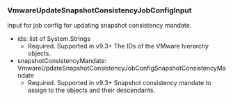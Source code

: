 ### VmwareUpdateSnapshotConsistencyJobConfigInput
Input for job config for updating snapshot consistency mandate.

- ids: list of System.Strings
  - Required. Supported in v9.3+
The IDs of the VMware hierarchy objects.
- snapshotConsistencyMandate: VmwareUpdateSnapshotConsistencyJobConfigSnapshotConsistencyMandate
  - Required. Supported in v9.3+
Snapshot consistency mandate to assign to the objects and their descendants.
